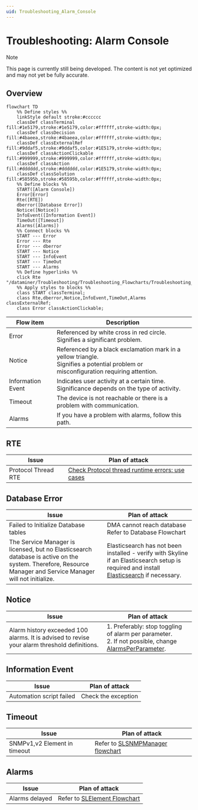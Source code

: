 ```yaml
---
uid: Troubleshooting_Alarm_Console
---
```


# Troubleshooting: Alarm Console

> [!NOTE]
> This page is currently still being developed. The content is not yet optimized and may not yet be fully accurate.

## Overview

```mermaid
flowchart TD
    %% Define styles %%
    linkStyle default stroke:#cccccc
    classDef classTerminal fill:#1e5179,stroke:#1e5179,color:#ffffff,stroke-width:0px;
    classDef classDecision fill:#4baeea,stroke:#4baeea,color:#ffffff,stroke-width:0px;
    classDef classExternalRef fill:#9ddaf5,stroke:#9ddaf5,color:#1E5179,stroke-width:0px;
    classDef classActionClickable fill:#999999,stroke:#999999,color:#ffffff,stroke-width:0px;
    classDef classAction fill:#dddddd,stroke:#dddddd,color:#1E5179,stroke-width:0px;
    classDef classSolution fill:#58595b,stroke:#58595b,color:#ffffff,stroke-width:0px;
    %% Define blocks %%
    START([Alarm Console])
    Error[Error]
    Rte([RTE])
    dberror([Database Error])
    Notice([Notice])
    InfoEvent([Information Event])
    TimeOut([Timeout])
    Alarms([Alarms])
    %% Connect blocks %%
    START --- Error
    Error --- Rte
    Error --- dberror
    START --- Notice
    START --- InfoEvent
    START --- TimeOut
    START --- Alarms
    %% Define hyperlinks %%
    click Rte "/dataminer/Troubleshooting/Troubleshooting_Flowcharts/Troubleshooting_Identify_Per_Module/Alarm_Console/Troubleshooting_Run_Time_Errors.html"
    %% Apply styles to blocks %%
    class START classTerminal;
    class Rte,dberror,Notice,InfoEvent,TimeOut,Alarms classExternalRef;
    class Error classActionClickable;
```

| Flow item | Description |
|--|--|
| Error | Referenced by white cross in red circle. <br> Signifies a significant problem. |
| Notice | Referenced by a black exclamation mark in a yellow triangle. <br> Signifies a potential problem or misconfiguration requiring attention. |
| Information Event | Indicates user activity at a certain time. <br> Significance depends on the type of activity. |
| Timeout | The device is not reachable or there is a problem with communication. |
| Alarms | If you have a problem with alarms, follow this path. |

## RTE

| Issue | Plan of attack |
|--|--|
| Protocol Thread RTE | [Check Protocol thread runtime errors: use cases](xref:Protocol_thread_run_time_errors_use_cases) |

## Database Error

| Issue | Plan of attack |
|--|--|
| Failed to Initialize Database tables | DMA cannot reach database <br> Refer to Database Flowchart |
| The Service Manager is licensed, but no Elasticsearch database is active on the system. Therefore, Resource Manager and Service Manager will not initialize. |Elasticsearch has not been installed - verify with Skyline if an Elasticsearch setup is required and install [Elasticsearch](xref:Elasticsearch_database) if necessary. |

## Notice

| Issue | Plan of attack |
|--|--|
| Alarm history exceeded 100 alarms. It is advised to revise your alarm threshold definitions. | 1. Preferably: stop toggling of alarm per parameter. <br> 2. If not possible, change [AlarmsPerParameter](xref:MaintenanceSettings_xml). |

## Information Event

| Issue | Plan of attack |
|--|--|
| Automation script failed | Check the exception |

## Timeout

| Issue | Plan of attack |
|--|--|
| SNMPv1,v2 Element in timeout | Refer to [SLSNMPManager flowchart](xref:Troubleshooting_SLSNMPManager_exe) |

## Alarms
| Issue | Plan of attack |
|--|--|
| Alarms delayed | Refer to [SLElement Flowchart](xref:Troubleshooting_SLElement_exe) |
